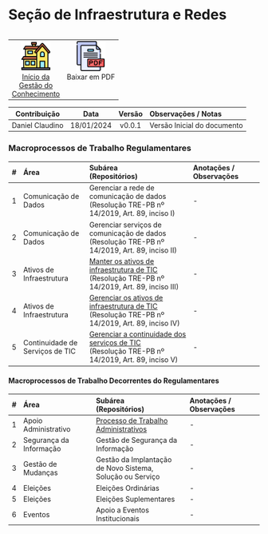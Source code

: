 # Seção de Infraestrutura e Redes

<table align="right" border="0">
  <tr>
    <td align="center" valign="top">
      <a href="https://github.com/dnlclaudino/gestao-do-conhecimento#readme">
        <img src="https://github.com/dnlclaudino/imagens/blob/master/icones/casa3.png?raw=true" heigh="60" width="60"><br>Início da <br>Gestão do <br>Conhecimento
      </a>
    </td>
    <!--
    <td align="center" valign="top">
      <a href="https://github.com/dnlclaudino/gestao-do-conhecimento#readme">
        <img src="https://github.com/dnlclaudino/imagens/blob/master/icones/casa2.png?raw=true" heigh="60" width="60"><br>Início deste <br>Repositório
      </a>
    </td>
    -->
    <td align="center" valign="top">
      <!-- <a href="https://github.com/dnlclaudino/gestao-do-conhecimento#readme">-->
        <img src="https://github.com/dnlclaudino/imagens/blob/master/icones-aplicativos/pdf/pdf.png?raw=true" heigh="60" width="60"><br>Baixar em PDF
      <!-- </a> -->
    </td>
  </tr>
</table><br><br><br><br><br>


|Contribuição|Data|Versão|Observações &#47; Notas |
|:---:|:---:|:---:|:---|
|Daniel Claudino|18/01/2024|v0.0.1|Versão Inicial do documento|

### Macroprocessos de Trabalho Regulamentares

|#|Área|Subárea<br>(Repositórios)|Anotações / Observações|
|:---|:---|:---|:---|
|1|Comunicação de Dados|Gerenciar a rede de comunicação de dados<br>(Resolução TRE-PB nº 14/2019, Art. 89, inciso I)|-|
|2|Comunicação de Dados|Gerenciar serviços de comunicação de dados<br>(Resolução TRE-PB nº 14/2019, Art. 89, inciso II)|-|
|3|Ativos de Infraestrutura|[Manter os ativos de infraestrutura de TIC](https://github.com/dnlclaudino/tre-pb-seinf-manter-e-gerenciar-ativos-de-infraestrutura/tree/master#readme)<br>(Resolução TRE-PB nº 14/2019, Art. 89, inciso III)|-|
|4|Ativos de Infraestrutura|[Gerenciar os ativos de infraestrutura de TIC](https://github.com/dnlclaudino/tre-pb-seinf-manter-e-gerenciar-ativos-de-infraestrutura/tree/master#readme)<br>(Resolução TRE-PB nº 14/2019, Art. 89, inciso IV)|-|
|5|Continuidade de<br>Serviços de TIC|[Gerenciar a continuidade dos serviços de TIC](https://github.com/dnlclaudino/tre-pb-seinf-gerenciar-continuidade-servicos-tic#readme)<br>(Resolução TRE-PB nº 14/2019, Art. 89, inciso V)|-|

#### Macroprocessos de Trabalho Decorrentes do Regulamentares

|#|Área|Subárea<br>(Repositórios)|Anotações / Observações|
|:---|:---|:---|:---|
|1|Apoio Administrativo|[Processo de Trabalho Administrativos](https://github.com/dnlclaudino/tre-pb-seinf-proc-trab-adm#readme)|-|
|2|Segurança da Informação|Gestão de Segurança da Informação|-|
|3|Gestão de Mudanças|Gestão da Implantação<br> de Novo Sistema,<br>Solução ou Serviço|-|
|4|Eleições|Eleições Ordinárias|-|
|5|Eleições|Eleições Suplementares|-|
|6|Eventos|Apoio a Eventos Institucionais|-|